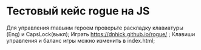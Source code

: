 # Тестовый кейс rogue на JS
 Для управления главынм героем проверьте раскладку клавиатуры (Eng) и CapsLock(выкл);
 Играть https://dnhick.github.io/rogue/ ;
 Клавиши управления и баланс игры можно изменить в index.html;
